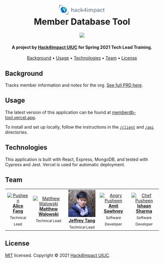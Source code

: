 <h1 align="center">
  <a href="https://uiuc.hack4impact.org"><img src="https://raw.githubusercontent.com/hack4impact-uiuc/uiuc.hack4impact.org/master/public/images/colored-logo.svg" alt="YMCA logo" width="150"></a>
  <br/>
  Member Database Tool
  </br>
</h1>

<p align="center">
    <img src="https://img.shields.io/badge/license-MIT-blue?style=flat-square">
</p>

<h4 align="center">A project by <a href="https://uiuc.hack4impact.org/" target="_blank">Hack4Impact UIUC</a> for Spring 2021 Tech Lead Training.</a></h4>

<p align="center">
  <a href="#background">Background</a> •
  <a href="#usage">Usage</a> •
  <a href="#technologies">Technologies</a> •
  <a href="#team">Team</a> •
  <a href="#license">License</a>
</p>

## Background

Tracks member information and notes for the org. [See full PRD here](https://docs.google.com/document/d/1mP3gnZC-b1jFvzx8X62Tq7y4x6jRPuFTHly-pVwRgls/edit?usp=sharing).

## Usage

The latest version of this application can be found at [memberdb-tool.vercel.app](https://memberdb-tool.vercel.app).

To install and set up locally, follow the instructions in the [`/client`](https://github.com/hack4impact-uiuc/mern_template/tree/main/client) and [`/api`](https://github.com/hack4impact-uiuc/mern_template/tree/main/api) directories.

## Technologies

This application is built with React, Express, MongoDB, and tested with Cypress and Jest. Vercel is used for automatic deployment.

## Team

<table align="center">
  <tr>
    <td align="center"><a href="https://www.linkedin.com/in/alicesf2/"><img src="https://media-exp1.licdn.com/dms/image/C4E03AQFT2hqGjVdINA/profile-displayphoto-shrink_200_200/0/1594157771622?e=1616025600&v=beta&t=NX191E0URDPlV6uXPuGROxDJI-UGKYAZmLb8oJyhwyo" width="125px;" alt="Pusheen"/><br /><b>Alice Fang</b></a><br /><sub>Technical Lead</sub></td>
    <td align="center"><a href="https://www.linkedin.com/in/matthew-walowski/"><img src="https://media-exp1.licdn.com/dms/image/C5603AQGdnDuAv9d9YQ/profile-displayphoto-shrink_400_400/0/1610475936652?e=1616025600&v=beta&t=Sna8pEfgzUlOGtmuteSswIFvINzF8Bxk1VjMYvVztvw" width="125px;" alt="Matthew Walowski"/><br /><b>Matthew Walowski</b></a><br /><sub>Technical Lead</sub></td>
    <td align="center"><a href="https://www.linkedin.com/in/jeffrey-tang/"><img src="https://raw.githubusercontent.com/hack4impact-uiuc/closegap/master/.github/team_pics/jeffrey.jpg" width="125px;" alt="Jeffrey Tang"/><br /><b>Jeffrey Tang</b></a><br /><sub>Technical Lead</sub></td>
    <td align="center"><a href="https://www.linkedin.com/in/amit-m-sawhney/"><img src="https://media-exp1.licdn.com/dms/image/C4D03AQF6eWCL4Z8_qg/profile-displayphoto-shrink_400_400/0/1595738823858?e=1616025600&v=beta&t=T3w5-H_yOqKLRZqNmfW9tMb7wN939e6CMuXqL1HpF6U" width="125px;" alt="Angry Pusheen"/><br /><b>Amit Sawhney</b></a><br /><sub>Software Developer</sub></td>
    <td align="center"><a href="www.linkedin.com/in/ishaan-r-sharma"><img src="https://media-exp1.licdn.com/dms/image/C5603AQFAVxJujLhpZg/profile-displayphoto-shrink_400_400/0/1610957839107?e=1616630400&v=beta&t=CbltImSSzDrs8_90ZnJ1pERoPe1D0mvE47giPB5yPI0" width="125px;" alt="Chef Pusheen"/><br /><b>Ishaan Sharma</b></a><br /><sub>Software Developer</sub></td>
  </tr>
</table>

## License

[MIT](https://github.com/hack4impact-uiuc/ymca/blob/master/LICENSE) licensed. Copyright © 2021 [Hack4Impact UIUC](https://github.com/hack4impact-uiuc).
